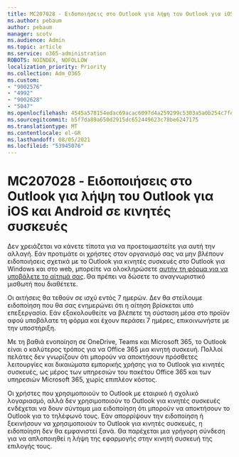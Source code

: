 ```yaml
---
title: MC207028 - Ειδοποιήσεις στο Outlook για λήψη του Outlook για iOS και Android σε κινητές συσκευές
ms.author: pebaum
author: pebaum
manager: scotv
ms.audience: Admin
ms.topic: article
ms.service: o365-administration
ROBOTS: NOINDEX, NOFOLLOW
localization_priority: Priority
ms.collection: Adm_O365
ms.custom:
- "9002576"
- "4992"
- "9002628"
- "5047"
ms.openlocfilehash: 4545a578154edac69acac6097d4a259299c5303a5a0b254c7fe0c57869b7bcab
ms.sourcegitcommit: b5f7da89a650d2915dc652449623c78be6247175
ms.translationtype: MT
ms.contentlocale: el-GR
ms.lasthandoff: 08/05/2021
ms.locfileid: "53945076"
---
```

# <a name="mc207028---notifications-in-outlook-to-obtain-outlook-for-ios-and-android-on-mobile-devices"></a>MC207028 - Ειδοποιήσεις στο Outlook για λήψη του Outlook για iOS και Android σε κινητές συσκευές

Δεν χρειάζεται να κάνετε τίποτα για να προετοιμαστείτε για αυτή την αλλαγή. Εάν προτιμάτε οι χρήστες στον οργανισμό σας να μην βλέπουν ειδοποιήσεις σχετικά με το Outlook για κινητές συσκευές στο Outlook για Windows και στο web, μπορείτε να ολοκληρώσετε [αυτήν τη φόρμα για να υποβάλετε το αίτημά σας](https://aka.ms/MC207028). Θα πρέπει να δώσετε το αναγνωριστικό μισθωτή που διαθέτετε. 

Οι αιτήσεις θα τεθούν σε ισχύ εντός 7 ημερών. Δεν θα στείλουμε ειδοποίηση που θα σας ενημερώνει ότι η αίτηση βρίσκεται υπό επεξεργασία. Εάν εξακολουθείτε να βλέπετε τη σύσταση μέσα στο προϊόν αφού υποβάλατε τη φόρμα και έχουν περάσει 7 ημέρες, επικοινωνήστε με την υποστήριξη.

Με τη βαθιά ενοποίηση σε OneDrive, Teams και Microsoft 365, το Outlook είναι ο καλύτερος τρόπος για να Office 365 μια κινητή συσκευή. Πολλοί πελάτες δεν γνωρίζουν ότι μπορούν να αποκτήσουν πρόσθετες λειτουργίες και δικαιώματα εμπορικής χρήσης για το Outlook για κινητές συσκευές, ως μέρος των υπηρεσιών του πακέτου Office 365 και των υπηρεσιών Microsoft 365, χωρίς επιπλέον κόστος.

Οι χρήστες που χρησιμοποιούν το Outlook με εταιρικό ή σχολικό λογαριασμό, αλλά δεν χρησιμοποιούν το Outlook για κινητές συσκευές ενδέχεται να δουν σύντομα μια ειδοποίηση ότι μπορούν να αποκτήσουν το Outlook για το τηλέφωνό τους. Εάν απορρίψουν την ειδοποίηση ή ξεκινήσουν να χρησιμοποιούν το Outlook για κινητές συσκευές, η ειδοποίηση δεν θα εμφανιστεί ξανά. Θα παρέχεται μια γρήγορη σύνδεση για να απλοποιηθεί η λήψη της εφαρμογής στην κινητή συσκευή της επιλογής τους.
